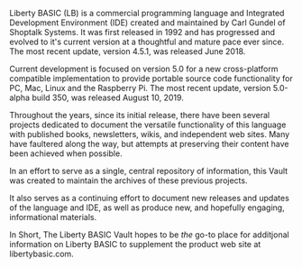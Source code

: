 Liberty BASIC (LB) is a commercial programming language and Integrated Development Environment (IDE) created and maintained by Carl Gundel of Shoptalk Systems. It was first released in 1992 and has progressed and evolved to it's current version at a thoughtful and mature pace ever since. The most recent update, version 4.5.1, was released June 2018.

Current development is focused on version 5.0 for a new cross-platform compatible implementation to provide portable source code functionality for PC, Mac, Linux and the Raspberry Pi. The most recent update, version 5.0-alpha build 350, was released August 10, 2019.

Throughout the years, since its initial release, there have been several projects dedicated to document the versatile functionality of this language with published books, newsletters, wikis, and independent web sites. Many have faultered along the way, but attempts at preserving their content have been achieved when possible.

In an effort to serve as a single, central repository of information, this Vault was created to maintain the archives of these previous projects. 

It also serves as a continuing effort to document new releases and updates of the language and IDE, as well as produce new, and hopefully engaging, informational materials.

In Short, The Liberty BASIC Vault hopes to be *the* go-to place for additjonal information on Liberty BASIC to supplement the product web site at libertybasic.com.
